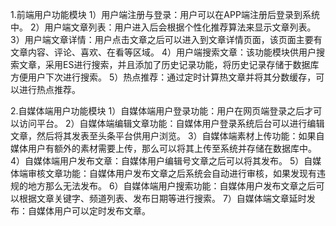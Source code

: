 1.前端用户功能模块
1）用户端注册与登录：用户可以在APP端注册后登录到系统中。
2）用户端文章列表：用户进入后会根据个性化推荐算法来显示文章列表。
3）用户端文章详情：用户点击文章之后可以进入到文章详情页面，该页面主要有文章内容、评论、喜欢、在看等区域。
4）用户端搜索文章：该功能模块供用户搜索文章，采用ES进行搜索，并且添加了历史记录功能，将历史记录存储于数据库方便用户下次进行搜索。
5）热点推荐：通过定时计算热文章并将其分数缓存，可以进行热点推荐。

2.自媒体端用户功能模块
1）自媒体端用户登录功能：用户在网页端登录之后才可以访问平台。
2）自媒体端编辑文章功能：自媒体用户登录系统后台可以进行编辑文章，然后将其发表至头条平台供用户浏览。
3）自媒体端素材上传功能：如果自媒体用户有额外的素材需要上传，那么可以将其上传至系统并存储在数据库中。
4）自媒体端用户发布文章：自媒体用户编辑号文章之后可以将其发布。
5）自媒体端审核文章功能：自媒体用户发布文章之后系统会自动进行审核，如果发现有违规的地方那么无法发布。
6）自媒体端用户搜索功能：自媒体用户发布文章之后可以根据文章关键字、频道列表、发布日期等进行搜索。
7）自媒体端文章延时发布：自媒体用户可以定时发布文章。